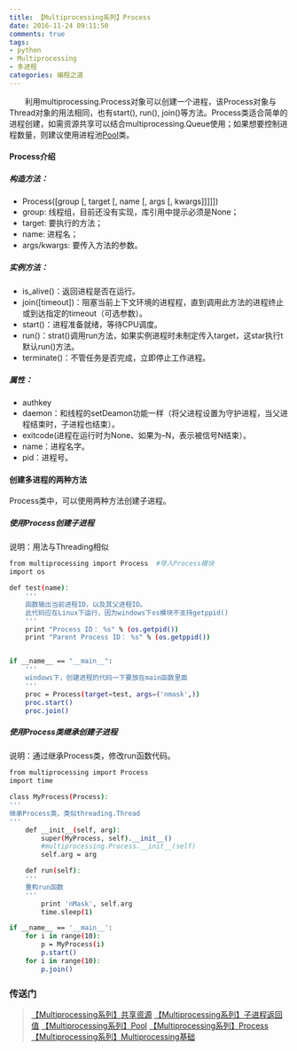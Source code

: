 ```yaml
---
title: 【Multiprocessing系列】Process
date: 2016-11-24 09:11:50
comments: true
tags: 
- python
- Multiprocessing
- 多进程
categories: 编程之道
---
```


　　利用multiprocessing.Process对象可以创建一个进程，该Process对象与Thread对象的用法相同，也有start(), run(), join()等方法。Process类适合简单的进程创建，如需资源共享可以结合multiprocessing.Queue使用；如果想要控制进程数量，则建议使用进程池[Pool](http://thief.one/2016/11/24/Multiprocessing-Pool)类。
#### Process介绍

##### 构造方法：
* Process([group [, target [, name [, args [, kwargs]]]]])
* group: 线程组，目前还没有实现，库引用中提示必须是None；
* target: 要执行的方法；
* name: 进程名；
* args/kwargs: 要传入方法的参数。

##### 实例方法：
* is_alive()：返回进程是否在运行。
* join([timeout])：阻塞当前上下文环境的进程程，直到调用此方法的进程终止或到达指定的timeout（可选参数）。
* start()：进程准备就绪，等待CPU调度。
* run()：strat()调用run方法，如果实例进程时未制定传入target，这star执行t默认run()方法。
* terminate()：不管任务是否完成，立即停止工作进程。

##### 属性：
* authkey
* daemon：和线程的setDeamon功能一样（将父进程设置为守护进程，当父进程结束时，子进程也结束）。
* exitcode(进程在运行时为None、如果为–N，表示被信号N结束）。
* name：进程名字。
* pid：进程号。


#### 创建多进程的两种方法

Process类中，可以使用两种方法创建子进程。

##### 使用Process创建子进程

说明：用法与Threading相似

```bash
from multiprocessing import Process  #导入Process模块 
import os  

def test(name):
	'''
	函数输出当前进程ID，以及其父进程ID。
	此代码应在Linux下运行，因为windows下os模块不支持getppid()
	'''
    print "Process ID： %s" % (os.getpid())  
    print "Parent Process ID： %s" % (os.getppid())  


if __name__ == "__main__": 
	'''
	windows下，创建进程的代码一下要放在main函数里面
	''' 
    proc = Process(target=test, args=('nmask',))  
    proc.start()  
    proc.join()  
```

##### 使用Process类继承创建子进程

说明：通过继承Process类，修改run函数代码。

```bash
from multiprocessing import Process
import time

class MyProcess(Process):
'''
继承Process类，类似threading.Thread
'''
    def __init__(self, arg):
        super(MyProcess, self).__init__()
        #multiprocessing.Process.__init__(self)
        self.arg = arg

    def run(self):
    '''
    重构run函数
    '''
        print 'nMask', self.arg
        time.sleep(1)

if __name__ == '__main__':
    for i in range(10):
        p = MyProcess(i)
        p.start()
    for i in range(10):
    	p.join()
```

### 传送门

>[【Multiprocessing系列】共享资源](http://thief.one/2016/11/24/Multiprocessing%E5%85%B1%E4%BA%AB%E8%B5%84%E6%BA%90/)
[【Multiprocessing系列】子进程返回值](http://thief.one/2016/11/24/Multiprocessing%E5%AD%90%E8%BF%9B%E7%A8%8B%E8%BF%94%E5%9B%9E%E5%80%BC/)
[【Multiprocessing系列】Pool](http://thief.one/2016/11/24/Multiprocessing-Pool/)
[【Multiprocessing系列】Process](http://thief.one/2016/11/24/Multiprocessing-Process/)
[【Multiprocessing系列】Multiprocessing基础](http://thief.one/2016/11/23/Python-multiprocessing/)